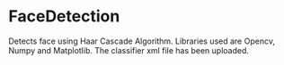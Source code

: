 # FaceDetection
Detects face using Haar Cascade Algorithm. Libraries used are Opencv, Numpy and Matplotlib.
The classifier xml file has been uploaded.
